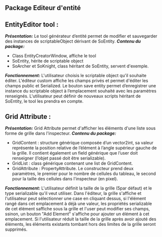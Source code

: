 ## Package Editeur d'entité

## **EntityEditor tool :**

***Présentation:***
Le tool générateur d’entité permet de modifier et sauvegarder des instances de scriptableObject dérivant de SoEntity. 
***Contenu du package:***
- Class EntityCreatorWindow, affiche le tool 
- SoEntity, hérite de scriptable object
- SoArcher et SoKnight, class héritant de SoEntity, servent d'exemple. 

***Fonctionnement:***
L'utilisateur choisis le scriptable object qu'il souhaite éditer. 
L'éditeur custom affiche les champs privés et permet d'éditer les champs public et Serialized.
Le bouton save entity permet d’enregistrer une instance du scriptable object à l’emplacement souhaité avec les paramètres renseignés. L'utilisateur peut définir de nouveaux scripts héritant de SoEntity, le tool les prendra en compte. 

## **Grid Attribute :**

***Présentation:***
Grid Attribute permet d'afficher les éléments d'une liste sous forme de grille dans l'inspecteur.
***Contenu du package:***
- GridContent  : structure générique composée d’un vector2int, sa valeur représente la position relative de l’élément à l’angle supérieur gauche de la grille. Il contient également un field générique que l’user doit renseigner (l’objet passé doit être serializable).
- GridList : class générique contenant une list de GridContent.
- GridAttribute : PropertyAttribute. Le constructeur prend deux paramètres, le premier pour le nombre de cellules du tableau, le second pour la taille des cellules dans l'inspecteur (en pixel).

***Fonctionnement:***
L'utilisateur définit la taille de la grille (5par défaut) et le type serializable qu'il veut utiliser. 
Dans l'éditeur, la grille s'affiche et l'utilisateur peut sélectionner une case en cliquant dessus, si l'élément rangé dans cet emplacement à déjà une valeur, les propriétés serializable de cet élément saffiche sous la grille et l'user peut modifier ses champs, ssinon, un bouton "Add Element" s'affiche pour ajouter un élément à cet emplacement.
Si l'utilisateur réduit la taille de la grille après avoir ajouté des éléments, les éléments existants tombant hors des limites de la grille seront supprimés.
